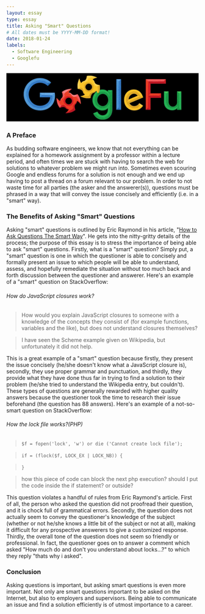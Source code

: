 ```yaml
---
layout: essay
type: essay
title: Asking "Smart" Questions
# All dates must be YYYY-MM-DD format!
date: 2018-01-24
labels:
  - Software Engineering
  - Googlefu
---
```


<img class="ui centered medium image" src="../images/questionspic1.jpg">

### A Preface
As budding software engineers, we know that not everything can be explained for a homework assignment by a professor within a lecture period, and often times we are stuck with having to search the web for solutions to whatever problem we might run into. Sometimes even scouring Google and endless forums for a solution is not enough and we end up having to post a thread on a forum relevant to our problem. In order to not waste time for all parties (the asker and the answerer(s)), questions must be phrased in a way that will convey the issue concisely and efficiently (i.e. in a "smart" way).  

### The Benefits of Asking "Smart" Questions
Asking "smart" questions is outlined by Eric Raymond in his article, "[How to Ask Questions The Smart Way](http://www.catb.org/esr/faqs/smart-questions.html)". He gets into the nitty-gritty details of the process; the purpose of this essay is to stress the importance of being able to ask "smart" questions. Firstly, what is a "smart" question? Simply put, a "smart" question is one in which the questioner is able to concisely and formally present an issue to which people will be able to understand, assess, and hopefully remediate the situation without too much back and forth discussion between the questioner and answerer. 
Here's an example of a "smart" question on StackOverflow:

###### How do JavaScript closures work?
> How would you explain JavaScript closures to someone with a knowledge of the concepts they consist of (for example functions, variables and the like), but does not understand closures themselves?

> I have seen the Scheme example given on Wikipedia, but unfortunately it did not help.

This is a great example of a "smart" question because firstly, they present the issue concisely (he/she doesn't know what a JavaScript closure is), secondly, they use proper grammar and punctuation, and thirdly, they provide what they have done thus far in trying to find a solution to their problem (he/she tried to understand the Wikipedia entry, but couldn't). These types of questions are generally rewarded with higher quality answers because the questioner took the time to research their issue beforehand (the question has 88 answers).
Here's an example of a not-so-smart question on StackOverflow:

###### How the lock file works?(PHP)
> `$f = fopen('lock', 'w') or die ('Cannot create lock file');`

> `if = (flock($f, LOCK_EX | LOCK_NB)) {`

> `}`

> how this piece of code can block the next php execution? should I put the code inside the if statement? or outside?

This question violates a handful of rules from Eric Raymond's article. First of all, the person who asked the question did not proofread their question, and it is chock full of grammatical errors. Secondly, the question does not actually seem to convey the questioner's knowledge of the subject (whether or not he/she knows a little bit of the subject or not at all), making it difficult for any prospective answerers to give a customized response. Thirdly, the overall tone of the question does not seem so friendly or professional. In fact, the questioner goes on to answer a comment which asked "How much do and don't you understand about locks...?" to which they reply "thats why i asked".

### Conclusion
Asking questions is important, but asking smart questions is even more important. Not only are smart questions important to be asked on the Internet, but also to employers and supervisors. Being able to communicate an issue and find a solution efficiently is of utmost importance to a career. 
